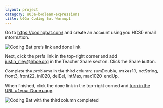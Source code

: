 ```yaml
---
layout: project
category: u03a-boolean-expressions
title: U03a Coding Bat Warmup1
---
```


Go to https://codingbat.com/ and create an account using you HCSD email information.

![Coding Bat prefs link and done link](https://bradleycodeu.github.io/apcsa/u03a_be/U03aCBWarmup1/cb01.jpeg)

Next, click the prefs link in the top-right corner and add justin_riley@hboe.org in the Teacher Share section. Click the Share button.

Complete the problems in the third column: sumDouble, makes10, notString, front3, front22, in1020, delDel, intMax, max1020, endUp.

When finished, click the done link in the top-right corned and <u>turn in the URL of your Done page</u>.

![Coding Bat with the third column completed](https://bradleycodeu.github.io/apcsa/u03a_be/U03aCBWarmup1/cb02.png)
